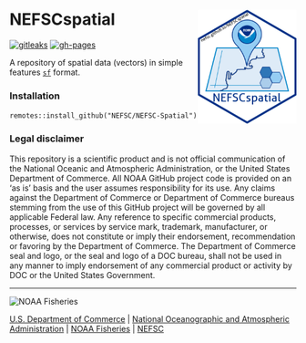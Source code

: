 # NEFSCspatial  <img src="man/figures/logo.png" style="float:right; height:200px;" />

[![gitleaks](https://github.com/NEFSC/NEFSC-Spatial/actions/workflows/secretScan.yml/badge.svg)](https://github.com/NEFSC/NEFSC-Spatial/actions/workflows/secretScan.yml) [![gh-pages](https://github.com/NEFSC/NEFSC-Spatial/actions/workflows/pkgdown.yml/badge.svg)](https://github.com/NEFSC/NEFSC-Spatial/actions/workflows/pkgdown.yml)

A repository of spatial data (vectors) in simple features [`sf`](https://r-spatial.github.io/sf/) format.

### Installation

``` 
remotes::install_github("NEFSC/NEFSC-Spatial")
```

### Legal disclaimer

This repository is a scientific product and is not official communication of the National Oceanic and Atmospheric Administration, or the United States Department of Commerce. All NOAA GitHub project code is provided on an ‘as is’ basis and the user assumes responsibility for its use. Any claims against the Department of Commerce or Department of Commerce bureaus stemming from the use of this GitHub project will be governed by all applicable Federal law. Any reference to specific commercial products, processes, or services by service mark, trademark, manufacturer, or otherwise, does not constitute or imply their endorsement, recommendation or favoring by the Department of Commerce. The Department of Commerce seal and logo, or the seal and logo of a DOC bureau, shall not be used in any manner to imply endorsement of any commercial product or activity by DOC or the United States Government.

---

<img src="https://raw.githubusercontent.com/nmfs-fish-tools/nmfspalette/main/man/figures/noaa-fisheries-rgb-2line-horizontal-small.png" width="185" alt="NOAA Fisheries">

[U.S. Department of Commerce](https://www.commerce.gov/) | [National Oceanographic and Atmospheric Administration](https://www.noaa.gov) | [NOAA Fisheries](https://www.fisheries.noaa.gov/) | [NEFSC](https://www.fisheries.noaa.gov/about/northeast-fisheries-science-center)
